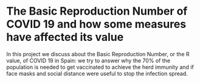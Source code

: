 # The Basic Reproduction Number of COVID 19 and how some measures have affected its value
In this project we discuss about the Basic Reproduction Number, or the R value, of COVID 19 in Spain: we try to answer why the 70% of the population is needed to get vaccinated to achieve the herd immunity and if face masks and social distance were useful to stop the infection spread.

